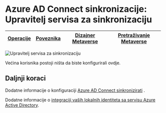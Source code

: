 <properties
    pageTitle="Azure AD Connect sinkronizacije: Upravitelj sinkronizacije servisa korisničkog Sučelja | Microsoft Azure"
    description="Objašnjenje kartici dizajner Metaverse u Upravitelj servisa sinkronizacije za Azure AD Connect."
    services="active-directory"
    documentationCenter=""
    authors="andkjell"
    manager="femila"
    editor=""/>

<tags
    ms.service="active-directory"
    ms.workload="identity"
    ms.tgt_pltfrm="na"
    ms.devlang="na"
    ms.topic="article"
    ms.date="09/07/2016"
    ms.author="billmath"/>


# <a name="azure-ad-connect-sync-synchronization-service-manager"></a>Azure AD Connect sinkronizacije: Upravitelj servisa za sinkronizaciju

[Operacije](active-directory-aadconnectsync-service-manager-ui-operations.md) | [Poveznika](active-directory-aadconnectsync-service-manager-ui-connectors.md) | [Dizajner Metaverse](active-directory-aadconnectsync-service-manager-ui-mvdesigner.md) | [Pretraživanje Metaverse](active-directory-aadconnectsync-service-manager-ui-mvsearch.md)
--- | --- | --- | ---

![Upravitelj servisa za sinkronizaciju](./media/active-directory-aadconnectsync-service-manager-ui/mvdesigner.png)

Većina korisnika postoji ništa da biste konfigurirali ovdje.

## <a name="next-steps"></a>Daljnji koraci
Dodatne informacije o konfiguraciji [Azure AD Connect sinkronizirati](active-directory-aadconnectsync-whatis.md) .

Dodatne informacije o [integraciji vaših lokalnih identiteta sa servisu Azure Active Directory](active-directory-aadconnect.md).
